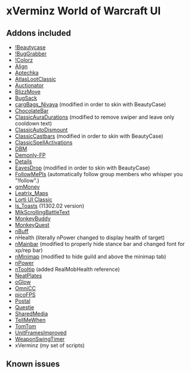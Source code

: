 # xVerminz World of Warcraft UI

## Addons included

-   [!Beautycase](https://www.wowinterface.com/downloads/info19675-Beautycase.html)
-   [!BugGrabber](https://www.wowinterface.com/downloads/info23141-BugGrabber.html)
-   [!Colorz](https://github.com/lithammer/NeavUI/tree/master/Interface/AddOns/!Colorz)
-   [Align](https://www.wowinterface.com/downloads/info6153-Align.html)
-   [Aptechka](https://www.wowinterface.com/downloads/info25050-AptechkaClassic.html)
-   [AtlasLootClassic](https://www.wowinterface.com/downloads/info25185-AtlasLootClassic.html)
-   [Auctionator](https://www.wowinterface.com/downloads/info24958-AuctionatorClassicquickfix.html)
-   [BlizzMove](https://www.wowinterface.com/downloads/info25092-BlizzMoveClassic.html)
-   [BugSack](https://www.wowinterface.com/downloads/info5995-BugSack.html)
-   [cargBags_Nivaya](https://www.wowinterface.com/downloads/info22329-cargBagsNivayaRealUIstandalone.html) (modified in order to skin with BeautyCase)
-   [ChocolateBar](https://www.wowinterface.com/downloads/info12326-ChocolateBarBrokerDisplay.html)
-   [ClassicAuraDurations](https://www.wowinterface.com/downloads/info25006-ClassicAuraDurations.html) (modified to remove swiper and leave only cooldown text)
-   [ClassicAutoDismount](https://www.wowinterface.com/downloads/info25010-ClassicAutoDismount.html)
-   [ClassicCastbars](https://www.wowinterface.com/downloads/info24925-ClassicCastbars.html) (modified in order to skin with BeautyCase)
-   [ClassicSpellActivations](https://www.wowinterface.com/downloads/info25000-ClassicSpellActivations.html)
-   [DBM](https://www.wowinterface.com/downloads/info24921-DeadlyBossMods-Classic.html)
-   [Demonly-FP](https://www.wowinterface.com/downloads/info25273-DemonlysFlightMasterMap.html)
-   [Details](https://www.wowinterface.com/downloads/info25068-DetailsDamageMeterClassic.html)
-   [EavesDrop](https://www.curseforge.com/wow/addons/eavesdropclassic/files) (modified in order to skin with BeautyCase)
-   [FollowMePls](https://github.com/techiew/FollowMePls) (automatically follow group members who whisper you "!follow".)
-   [gmMoney](https://www.wowinterface.com/downloads/info16245-gMoney.html)
-   [Leatrix_Maps](https://www.curseforge.com/wow/addons/leatrix-maps-classic)
-   [Lorti UI Classic](https://github.com/Chordsy/Lorti-UI-Classic)
-   [ls_Toasts](https://www.curseforge.com/wow/addons/ls-toasts/files) (11302.02 version)
-   [MikScrollingBattleText](https://www.wowinterface.com/downloads/info24962-MikScrollingBattleTextClassicquickfix.html)
-   [MonkeyBuddy](https://www.wowinterface.com/downloads/info25136-MonkeyBuddyClassic.html)
-   [MonkeyQuest](https://www.wowinterface.com/downloads/info25137-MonkeyQuestClassic.html)
-   [nBuff](https://github.com/L3n1n/NeavUI-Classic)
-   nHealth (literally nPower changed to display health of target)
-   [nMainbar](https://github.com/L3n1n/NeavUI-Classic) (modified to properly hide stance bar and changed font for xp/rep bar)
-   [nMinimap](https://github.com/L3n1n/NeavUI-Classic) (modified to hide guild and above the minimap tab)
-   [nPower](https://github.com/L3n1n/NeavUI-Classic)
-   [nTooltip](https://github.com/L3n1n/NeavUI-Classic) (added RealMobHealth reference)
-   [NeatPlates](https://www.curseforge.com/wow/addons/neatplates)
-   [oGlow](https://www.wowinterface.com/downloads/info25098-oGlowClassic.html)
-   [OmniCC](https://www.wowinterface.com/downloads/info24989-OmniCCClassic.html)
-   [picoFPS](https://www.wowinterface.com/downloads/info10240-picoFPS.html)
-   [Postal](https://www.wowinterface.com/downloads/info25366-Postal_Classic.html)
-   [Questie](https://www.wowinterface.com/downloads/info24994-Questie.html)
-   [SharedMedia](https://www.curseforge.com/wow/addons/sharedmedia)
-   [TellMeWhen](https://www.wowinterface.com/downloads/info25152-TellMeWhenClassic.html)
-   [TomTom](https://www.wowinterface.com/downloads/info7032-TomTom.html)
-   [UnitFramesImproved](https://www.wowisclassic.com/en/addons/unitframesimproved/)
-   [WeaponSwingTimer](https://www.wowinterface.com/downloads/info25004-WeaponSwingTimer.html)
-   xVerminz (my set of scripts)

## Known issues
